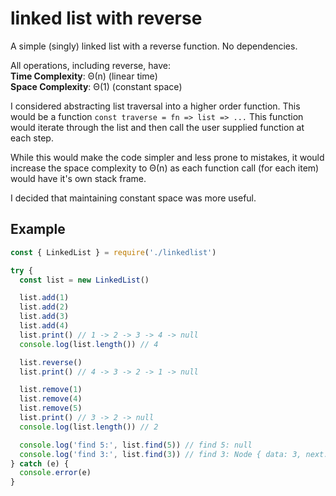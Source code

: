# linked list with reverse
A simple (singly) linked list with a reverse function.
No dependencies.

All operations, including reverse, have:  
**Time Complexity**: Θ(n) (linear time)  
**Space Complexity**: Θ(1) (constant space)  

I considered abstracting list traversal into a higher order function.
This would be a function `const traverse = fn => list => ...`
This function would iterate through the list and then call the user supplied function at each step.  
  
While this would make the code simpler and less prone to mistakes, it would increase the space complexity to Θ(n) as each function call (for each item) would have it's own stack frame.  
  
I decided that maintaining constant space was more useful.


## Example

```js
const { LinkedList } = require('./linkedlist')

try {
  const list = new LinkedList()

  list.add(1)
  list.add(2)
  list.add(3)
  list.add(4)
  list.print() // 1 -> 2 -> 3 -> 4 -> null
  console.log(list.length()) // 4

  list.reverse()
  list.print() // 4 -> 3 -> 2 -> 1 -> null

  list.remove(1)
  list.remove(4)
  list.remove(5)
  list.print() // 3 -> 2 -> null
  console.log(list.length()) // 2

  console.log('find 5:', list.find(5)) // find 5: null
  console.log('find 3:', list.find(3)) // find 3: Node { data: 3, next: Node { data: 2, next: null } }
} catch (e) {
  console.error(e)
}
```
